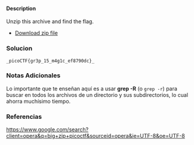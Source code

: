 #### Description

Unzip this archive and find the flag.

- [Download zip file](https://artifacts.picoctf.net/c/505/big-zip-files.zip)
### Solucion

```
_picoCTF{gr3p_15_m4g1c_ef8790dc}_
```

### Notas Adicionales

Lo importante que te enseñan aquí es a usar **grep -R** (o `grep -r`) para buscar en todos los archivos de un directorio y sus subdirectorios, lo cual ahorra muchísimo tiempo.
### Referencias

https://www.google.com/search?client=opera&q=big+zip+picoctf&sourceid=opera&ie=UTF-8&oe=UTF-8

